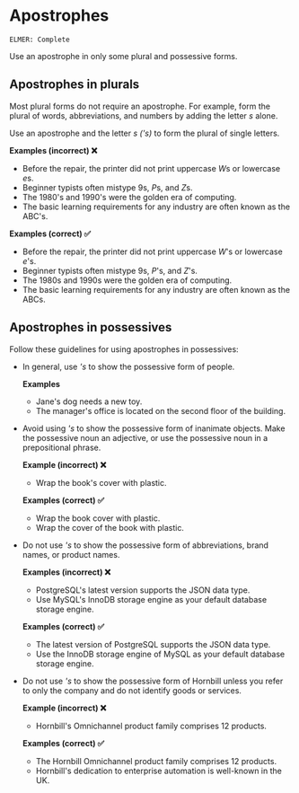 # Apostrophes

<code>ELMER: Complete</code>

Use an apostrophe in only some plural and possessive forms.

## Apostrophes in plurals

Most plural forms do not require an apostrophe. For example, form the plural of words, abbreviations, and numbers by adding the letter *s* alone.

Use an apostrophe and the letter *s ('s)* to form the plural of single letters.

**Examples (incorrect) ❌**
  - Before the repair, the printer did not print uppercase *W*s or lowercase *e*s.
  - Beginner typists often mistype 9s, *P*s, and *Z*s.
  - The 1980's and 1990's were the golden era of computing.
  - The basic learning requirements for any industry are often known as the ABC's.

**Examples (correct) ✅**
  - Before the repair, the printer did not print uppercase *W*'s or lowercase *e*'s.
  - Beginner typists often mistype 9s, *P*'s, and *Z*'s.
  - The 1980s and 1990s were the golden era of computing.
  - The basic learning requirements for any industry are often known as the ABCs.


## Apostrophes in possessives

Follow these guidelines for using apostrophes in possessives:

- In general, use *'s* to show the possessive form of people.

  **Examples**
    - Jane's dog needs a new toy.
    - The manager's office is located on the second floor of the building.

- Avoid using *'s* to show the possessive form of inanimate objects. Make the possessive noun an adjective, or use the possessive noun in a prepositional phrase.

  **Example (incorrect) ❌**
    - Wrap the book's cover with plastic.
  
  **Examples (correct) ✅**
    - Wrap the book cover with plastic.
    - Wrap the cover of the book with plastic.

- Do not use *'s* to show the possessive form of abbreviations, brand names, or product names.

  **Examples (incorrect) ❌**
    - PostgreSQL's latest version supports the JSON data type.
    - Use MySQL's InnoDB storage engine as your default database storage engine.
    
  **Examples (correct) ✅**
    - The latest version of PostgreSQL supports the JSON data type.
    - Use the InnoDB storage engine of MySQL as your default database storage engine.

- Do not use *'s* to show the possessive form of Hornbill unless you refer to only the company and do not identify goods or services.

  **Example (incorrect) ❌**
    - Hornbill's Omnichannel product family comprises 12 products.
    
  **Examples (correct) ✅**
    - The Hornbill Omnichannel product family comprises 12 products.
    - Hornbill's dedication to enterprise automation is well-known in the UK.
